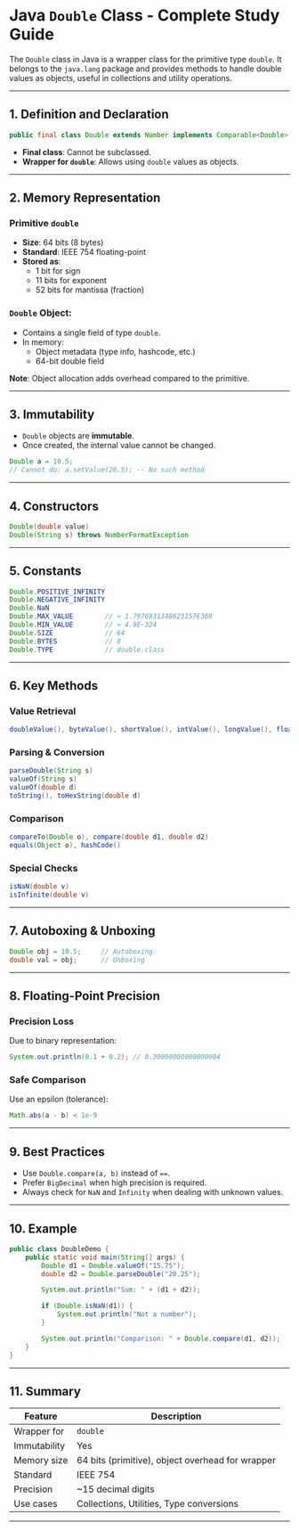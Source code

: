 # Java `Double` Class - Complete Study Guide

The `Double` class in Java is a wrapper class for the primitive type `double`. It belongs to the `java.lang` package and provides methods to handle double values as objects, useful in collections and utility operations.

---

## 1. Definition and Declaration

```java
public final class Double extends Number implements Comparable<Double>
```

- **Final class**: Cannot be subclassed.
- **Wrapper for `double`**: Allows using `double` values as objects.

---

## 2. Memory Representation

### Primitive `double`

- **Size**: 64 bits (8 bytes)
- **Standard**: IEEE 754 floating-point
- **Stored as**:
  - 1 bit for sign
  - 11 bits for exponent
  - 52 bits for mantissa (fraction)

### `Double` Object:

- Contains a single field of type `double`.
- In memory:
  - Object metadata (type info, hashcode, etc.)
  - 64-bit double field

**Note**: Object allocation adds overhead compared to the primitive.

---

## 3. Immutability

- `Double` objects are **immutable**.
- Once created, the internal value cannot be changed.

```java
Double a = 10.5;
// Cannot do: a.setValue(20.5); -- No such method
```

---

## 4. Constructors

```java
Double(double value)
Double(String s) throws NumberFormatException
```

---

## 5. Constants

```java
Double.POSITIVE_INFINITY
Double.NEGATIVE_INFINITY
Double.NaN
Double.MAX_VALUE        // ≈ 1.7976931348623157E308
Double.MIN_VALUE        // ≈ 4.9E-324
Double.SIZE             // 64
Double.BYTES            // 8
Double.TYPE             // double.class
```

---

## 6. Key Methods

### Value Retrieval

```java
doubleValue(), byteValue(), shortValue(), intValue(), longValue(), floatValue()
```

### Parsing & Conversion

```java
parseDouble(String s)
valueOf(String s)
valueOf(double d)
toString(), toHexString(double d)
```

### Comparison

```java
compareTo(Double o), compare(double d1, double d2)
equals(Object o), hashCode()
```

### Special Checks

```java
isNaN(double v)
isInfinite(double v)
```

---

## 7. Autoboxing & Unboxing

```java
Double obj = 10.5;     // Autoboxing
double val = obj;      // Unboxing
```

---

## 8. Floating-Point Precision

### Precision Loss

Due to binary representation:

```java
System.out.println(0.1 + 0.2); // 0.30000000000000004
```

### Safe Comparison

Use an epsilon (tolerance):

```java
Math.abs(a - b) < 1e-9
```

---

## 9. Best Practices

- Use `Double.compare(a, b)` instead of `==`.
- Prefer `BigDecimal` when high precision is required.
- Always check for `NaN` and `Infinity` when dealing with unknown values.

---

## 10. Example

```java
public class DoubleDemo {
    public static void main(String[] args) {
        Double d1 = Double.valueOf("15.75");
        double d2 = Double.parseDouble("20.25");

        System.out.println("Sum: " + (d1 + d2));

        if (Double.isNaN(d1)) {
            System.out.println("Not a number");
        }

        System.out.println("Comparison: " + Double.compare(d1, d2));
    }
}
```

---

## 11. Summary

| Feature | Description |
|--------|-------------|
| Wrapper for | `double` |
| Immutability | Yes |
| Memory size | 64 bits (primitive), object overhead for wrapper |
| Standard | IEEE 754 |
| Precision | ~15 decimal digits |
| Use cases | Collections, Utilities, Type conversions |

---
